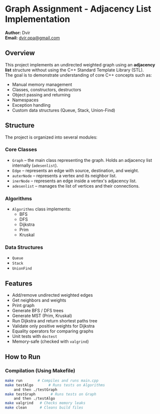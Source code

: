 # Graph Assignment - Adjacency List Implementation

**Author:** Dvir  
**Email:** dvir.opa@gmail.com


## Overview

This project implements an undirected weighted graph using an **adjacency list** structure without using the C++ Standard Template Library (STL).  
The goal is to demonstrate understanding of core C++ concepts such as:

- Manual memory management
- Classes, constructors, destructors
- Object passing and returning
- Namespaces
- Exception handling
- Custom data structures (Queue, Stack, Union-Find)

## Structure

The project is organized into several modules:

### Core Classes

- `Graph` – the main class representing the graph. Holds an adjacency list internally (`adesenlist`).
- `Edge` – represents an edge with source, destination, and weight.
- `auterNode` – represents a vertex and its neighbor list.
- `inerNode` – represents an edge inside a vertex's adjacency list.
- `adesenlist` – manages the list of vertices and their connections.

### Algorithms

- `Algorithms` class implements:
    - BFS 
    - DFS 
    - Dijkstra 
    - Prim 
    - Kruskal 

### Data Structures

- `Queue`  
- `Stack` 
- `UnionFind` 

## Features

-  Add/remove undirected weighted edges
-  Get neighbors and weights
-  Print graph
-  Generate BFS / DFS trees
-  Generate MST (Prim, Kruskal)
-  Run Dijkstra and return shortest paths tree
-  Validate only positive weights for Dijkstra
-  Equality operators for comparing graphs
-  Unit tests with `doctest`
-  Memory-safe (checked with `valgrind`)

## How to Run

### Compilation (Using Makefile)

```bash
make run       # Compiles and runs main.cpp
make testAlgo       # Runs tests on Algorithms 
    and then ./testGraph
make testGraph       # Runs tests on Graph
    and then ./testAlgo
make valgrind   # Checks memory leaks
make clean      # Cleans build files
